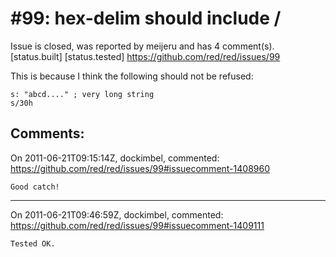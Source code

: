 
#99: hex-delim should include /
================================================================================
Issue is closed, was reported by meijeru and has 4 comment(s).
[status.built] [status.tested]
<https://github.com/red/red/issues/99>

This is because I think the following should not be refused:

```
s: "abcd...." ; very long string
s/30h
```



Comments:
--------------------------------------------------------------------------------

On 2011-06-21T09:15:14Z, dockimbel, commented:
<https://github.com/red/red/issues/99#issuecomment-1408960>

    Good catch!

--------------------------------------------------------------------------------

On 2011-06-21T09:46:59Z, dockimbel, commented:
<https://github.com/red/red/issues/99#issuecomment-1409111>

    Tested OK.


